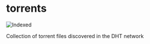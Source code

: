 torrents 
========
![Indexed](https://img.shields.io/badge/indexed-6363-blue)

Collection of torrent files discovered in the DHT network
